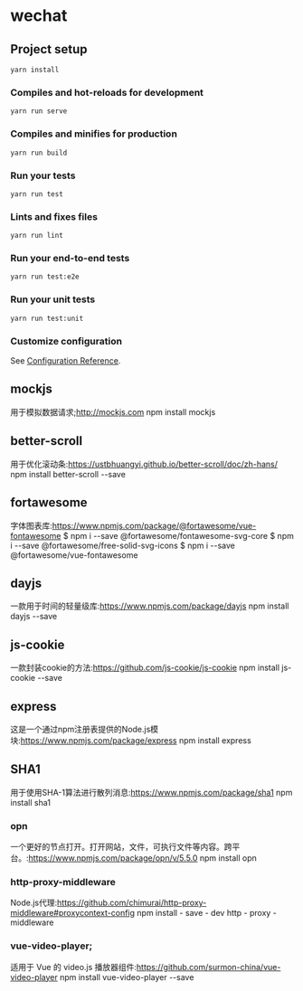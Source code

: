 # wechat

## Project setup
```
yarn install
```

### Compiles and hot-reloads for development
```
yarn run serve
```

### Compiles and minifies for production
```
yarn run build
```

### Run your tests
```
yarn run test
```

### Lints and fixes files
```
yarn run lint
```

### Run your end-to-end tests
```
yarn run test:e2e
```

### Run your unit tests
```
yarn run test:unit
```

### Customize configuration
See [Configuration Reference](https://cli.vuejs.org/config/).


## mockjs
用于模拟数据请求;http://mockjs.com
npm install mockjs

## better-scroll
用于优化滚动条:https://ustbhuangyi.github.io/better-scroll/doc/zh-hans/
npm install better-scroll --save

## fortawesome
字体图表库:https://www.npmjs.com/package/@fortawesome/vue-fontawesome
$ npm i --save @fortawesome/fontawesome-svg-core
$ npm i --save @fortawesome/free-solid-svg-icons
$ npm i --save @fortawesome/vue-fontawesome

## dayjs
一款用于时间的轻量级库:https://www.npmjs.com/package/dayjs
npm install dayjs --save

## js-cookie 
一款封装cookie的方法:https://github.com/js-cookie/js-cookie
npm install js-cookie --save

## express 
这是一个通过npm注册表提供的Node.js模块:https://www.npmjs.com/package/express
npm install express

## SHA1 
用于使用SHA-1算法进行散列消息:https://www.npmjs.com/package/sha1
npm install sha1

### opn
一个更好的节点打开。打开网站，文件，可执行文件等内容。跨平台。:https://www.npmjs.com/package/opn/v/5.5.0
npm install opn

### http-proxy-middleware 
Node.js代理:https://github.com/chimurai/http-proxy-middleware#proxycontext-config
npm install - save - dev http - proxy - middleware

### vue-video-player;
适用于 Vue 的 video.js 播放器组件:https://github.com/surmon-china/vue-video-player
npm install vue-video-player --save

